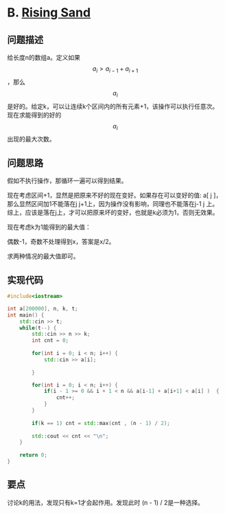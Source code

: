 # B. [Rising Sand](https://codeforces.com/problemset/problem/1698/B)

## 问题描述

给长度n的数组a。定义如果$$a_i > a_{i-1} + a_{i+1}$$，那么$$a_i$$是好的。给定k，可以让连续k个区间内的所有元素+1，该操作可以执行任意次。现在求能得到的好的$$a_i$$出现的最大次数。



## 问题思路

假如不执行操作，那循环一遍可以得到结果。



现在考虑区间+1，显然是把原来不好的现在变好。如果存在可以变好的值: a[ j ]，那么显然区间加1不能落在j j+1上，因为操作没有影响，同理也不能落在j-1 j 上。综上，应该是落在j上，才可以把原来坏的变好，也就是k必须为1，否则无效果。



现在考虑k为1能得到的最大值：

偶数-1，奇数不处理得到x，答案是x/2。



求两种情况的最大值即可。



## 实现代码

```c++
#include<iostream>

int a[200000], n, k, t;
int main() {
	std::cin >> t;
	while(t--) {
		std::cin >> n >> k;
		int cnt = 0;
		
		for(int i = 0; i < n; i++) {
			std::cin >> a[i];
			
		}

		for(int i = 0; i < n; i++) {
			if(i - 1 >= 0 && i + 1 < n && a[i-1] + a[i+1] < a[i] )	{
				cnt++;
			}
		}
		
		if(k == 1) cnt = std::max(cnt , (n - 1) / 2);
		
		std::cout << cnt << "\n";
	}
	
	return 0;
}
```





## 要点

讨论k的用法，发现只有k=1才会起作用。发现此时 (n - 1) / 2是一种选择。